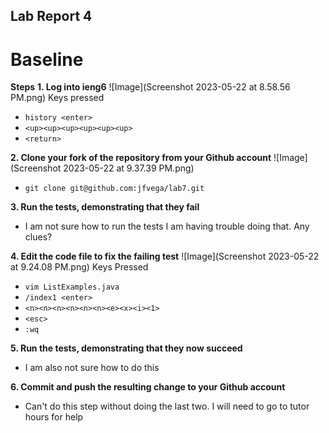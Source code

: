 ## Lab Report 4
# Baseline 
**Steps**
**1. Log into ieng6**
![Image](Screenshot 2023-05-22 at 8.58.56 PM.png)
Keys pressed
- `history <enter>`
- `<up><up><up><up><up><up>`
- `<return>`


**2. Clone your fork of the repository from your Github account**
![Image](Screenshot 2023-05-22 at 9.37.39 PM.png)
- `git clone git@github.com:jfvega/lab7.git`


**3. Run the tests, demonstrating that they fail**
- I am not sure how to run the tests I am having trouble doing that. Any clues?


**4. Edit the code file to fix the failing test**
![Image](Screenshot 2023-05-22 at 9.24.08 PM.png)
Keys Pressed
- `vim ListExamples.java`
- `/index1 <enter>`
- `<n><n><n><n><n><n><e><x><i><1>`
- `<esc>`
- `:wq`


**5. Run the tests, demonstrating that they now succeed**
- I am also not sure how to do this


**6. Commit and push the resulting change to your Github account**
- Can't do this step without doing the last two. I will need to go to tutor hours for help
